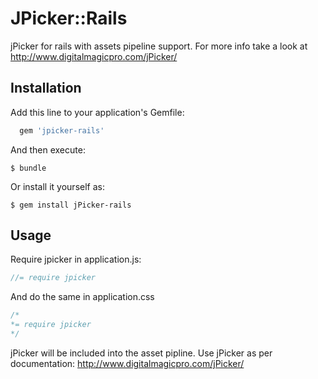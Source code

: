 # JPicker::Rails

jPicker for rails with assets pipeline support. For more info take a look at http://www.digitalmagicpro.com/jPicker/

## Installation

Add this line to your application's Gemfile:
  ```ruby
    gem 'jpicker-rails'
  ```
And then execute:

    $ bundle

Or install it yourself as:

    $ gem install jPicker-rails

## Usage

Require jpicker in application.js:

```javascript
//= require jpicker
```
And do the same in application.css

```css
/*
*= require jpicker
*/
```
jPicker will be included into the asset pipline. Use jPicker as per documentation:
http://www.digitalmagicpro.com/jPicker/